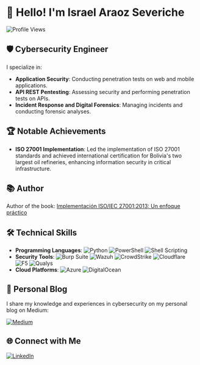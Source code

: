 # 👋 Hello! I'm Israel Araoz Severiche

![Profile Views](https://komarev.com/ghpvc/?username=iaraoz&label=Profile+Views&color=blue&style=flat)

## 🛡️ Cybersecurity Engineer

I specialize in:

- **Application Security**: Conducting penetration tests on web and mobile applications.
- **API REST Pentesting**: Assessing security and performing penetration tests on APIs.
- **Incident Response and Digital Forensics**: Managing incidents and conducting forensic analyses.

## 🏆 Notable Achievements

- **ISO 27001 Implementation**: Led the implementation of ISO 27001 standards and achieved international certification for Bolivia's two largest oil refineries, enhancing information security in critical infrastructure.

## 📚 Author

Author of the book: [Implementación ISO/IEC 27001:2013: Un enfoque práctico](https://www.amazon.com/dp/B08XYZ1234)

## 🛠️ Technical Skills

- **Programming Languages**: ![Python](https://img.shields.io/badge/Python-3776AB?style=flat&logo=python&logoColor=white) ![PowerShell](https://img.shields.io/badge/PowerShell-5391FE?style=flat&logo=powershell&logoColor=white) ![Shell Scripting](https://img.shields.io/badge/Shell_Scripting-4EAA25?style=flat&logo=gnu-bash&logoColor=white)
- **Security Tools**: ![Burp Suite](https://img.shields.io/badge/Burp_Suite-FE7A16?style=flat&logo=burp-suite&logoColor=white) ![Wazuh](https://img.shields.io/badge/Wazuh-5A67D8?style=flat&logo=wazuh&logoColor=white) ![CrowdStrike](https://img.shields.io/badge/CrowdStrike-E00?style=flat&logo=crowdstrike&logoColor=white) ![Cloudflare](https://img.shields.io/badge/Cloudflare-F38020?style=flat&logo=cloudflare&logoColor=white) ![F5](https://img.shields.io/badge/F5-FF0000?style=flat&logo=f5&logoColor=white) ![Qualys](https://img.shields.io/badge/Qualys-000000?style=flat&logo=qualys&logoColor=white)
- **Cloud Platforms**: ![Azure](https://img.shields.io/badge/Azure-0078D4?style=flat&logo=microsoft-azure&logoColor=white) ![DigitalOcean](https://img.shields.io/badge/DigitalOcean-0080FF?style=flat&logo=digitalocean&logoColor=white)

## 📝 Personal Blog

I share my knowledge and experiences in cybersecurity on my personal blog on Medium:

[![Medium](https://img.shields.io/badge/Medium-12100E?style=flat&logo=medium&logoColor=white)](https://medium.com/@iaraoz)

## 🌐 Connect with Me

[![LinkedIn](https://img.shields.io/badge/LinkedIn-0A66C2?style=flat&logo=linkedin&logoColor=white)](https://www.linkedin.com/in/iaraoz)

